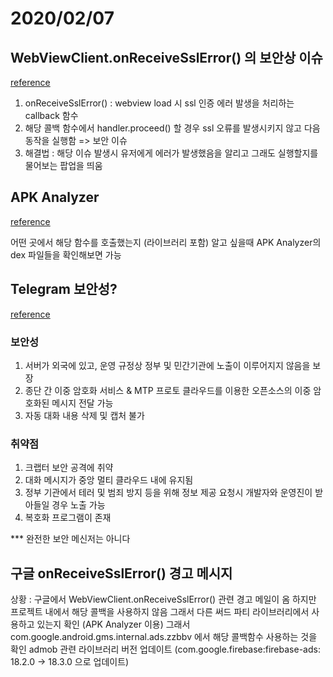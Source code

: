 # 2020/02/07

## WebViewClient.onReceiveSslError() 의 보안상 이슈

[reference](http://theeye.pe.kr/archives/2721)

1. onReceiveSslError() : webview load 시 ssl 인증 에러 발생을 처리하는 callback 함수
2. 해당 콜백 함수에서 handler.proceed() 할 경우 ssl 오류를 발생시키지 않고 다음 동작을 실행함 => 보안 이슈
3. 해결법 : 해당 이슈 발생시 유저에게 에러가 발생했음을 알리고 그래도 실행할지를 물어보는 팝업을 띄움 

## APK Analyzer 
[reference](https://developer.android.com/studio/build/apk-analyzer?hl=ko)

어떤 곳에서 해당 함수를 호출했는지 (라이브러리 포함) 알고 싶을때 APK Analyzer의 dex 파일들을 확인해보면 가능

## Telegram 보안성?
[reference](http://road3.kr/?p=6383&cat=148)

### 보안성
1. 서버가 외국에 있고, 운영 규정상 정부 및 민간기관에 노출이 이루어지지 않음을 보장
2. 종단 간 이중 암호화 서비스 & MTP 프로토 클라우드를 이용한 오픈소스의 이중 암호화된 메시지 전달 가능
3. 자동 대화 내용 삭제 및 캡처 불가

### 취약점
1. 크랩터 보안 공격에 취약
2. 대화 메시지가 중앙 멀티 클라우드 내에 유지됨
3. 정부 기관에서 테러 및 범죄 방지 등을 위해 정보 제공 요청시 개발자와 운영진이 받아들일 경우 노출 가능
4. 복호화 프로그램이 존재

*** 완전한 보안 메신저는 아니다

## 구글 onReceiveSslError() 경고 메시지
상황 : 구글에서 WebViewClient.onReceiveSslError() 관련 경고 메일이 옴
하지만 프로젝트 내에서 해당 콜백을 사용하지 않음
그래서 다른 써드 파티 라이브러리에서 사용하고 있는지 확인 (APK Analyzer 이용)
그래서 com.google.android.gms.internal.ads.zzbbv 에서 해당 콜백함수 사용하는 것을 확인
admob 관련 라이브러리 버전 업데이트 (com.google.firebase:firebase-ads: 18.2.0 -> 18.3.0 으로 업데이트)
